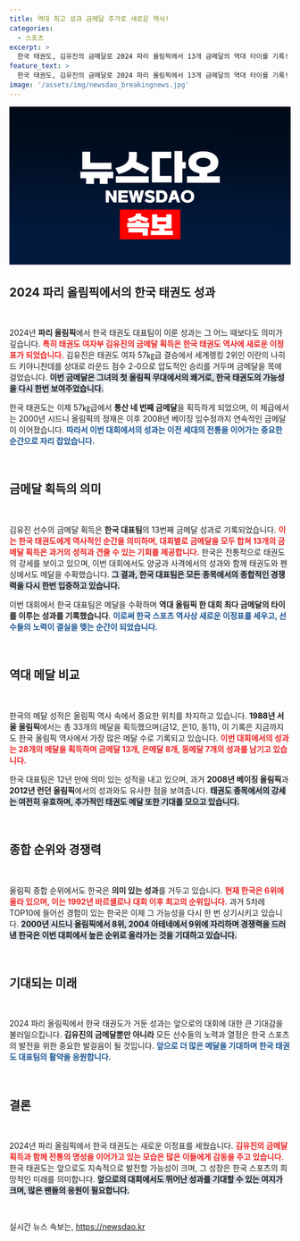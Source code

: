 ```yaml
---
title: 역대 최고 성과 금메달 추가로 새로운 역사!
categories:
  - 스포츠
excerpt: >
  한국 태권도, 김유진의 금메달로 2024 파리 올림픽에서 13개 금메달의 역대 타이를 기록! 태권도 여유 57kg급 결승에서 세계 2위를 완파하며 한국 대표팀, 1988년 서울 올림픽 이후 최다 금메달 목표에 한 발짝 더 다가섰다! 클릭하여 자세한 이야기를 확인하세요!
feature_text: >
  한국 태권도, 김유진의 금메달로 2024 파리 올림픽에서 13개 금메달의 역대 타이를 기록! 태권도 여유 57kg급 결승에서 세계 2위를 완파하며 한국 대표팀, 1988년 서울 올림픽 이후 최다 금메달 목표에 한 발짝 더 다가섰다! 클릭하여 자세한 이야기를 확인하세요!
image: '/assets/img/newsdao_breakingnews.jpg'
---
```


<p><img src="/assets/img/newsdao_breakingnews.jpg" alt="ranknews 속보" /></p>

<h2 data-ke-size="size26">2024 파리 올림픽에서의 한국 태권도 성과</h2>

<p data-ke-size="size16">&nbsp;</p>

<p>2024년 <b>파리 올림픽</b>에서 한국 태권도 대표팀이 이룬 성과는 그 어느 때보다도 의미가 깊습니다. <b><span style="color: #ee2323;">특히 태권도 여자부 김유진의 금메달 획득은 한국 태권도 역사에 새로운 이정표가 되었습니다.</span></b> 김유진은 태권도 여자 57㎏급 결승에서 세계랭킹 2위인 이란의 나히드 키야니찬데를 상대로 라운드 점수 2-0으로 압도적인 승리를 거두며 금메달을 목에 걸었습니다. <b><span style="background-color: #21538527;">이번 금메달은 그녀의 첫 올림픽 무대에서의 쾌거로, 한국 태권도의 가능성을 다시 한번 보여주었습니다.</span></b> </p>

<p>한국 태권도는 이제 57㎏급에서 <b>통산 네 번째 금메달</b>을 획득하게 되었으며, 이 체급에서는 2000년 시드니 올림픽의 정재은 이후 2008년 베이징 임수정까지 연속적인 금메달이 이어졌습니다. <b><span style="color: #1a5490;">따라서 이번 대회에서의 성과는 이전 세대의 전통을 이어가는 중요한 순간으로 자리 잡았습니다.</span></b> </p>

<p data-ke-size="size16">&nbsp;</p>

<h2 data-ke-size="size26">금메달 획득의 의미</h2>

<p data-ke-size="size16">&nbsp;</p>

<p>김유진 선수의 금메달 획득은 <b>한국 대표팀</b>의 13번째 금메달 성과로 기록되었습니다. <b><span style="color: #ee2323;">이는 한국 태권도에게 역사적인 순간을 의미하며, 대회별로 금메달을 모두 합쳐 13개의 금메달 획득은 과거의 성적과 견줄 수 있는 기회를 제공합니다.</span></b> 한국은 전통적으로 태권도의 강세를 보이고 있으며, 이번 대회에서도 양궁과 사격에서의 성과와 함께 태권도와 펜싱에서도 메달을 수확했습니다. <b><span style="background-color: #21538527;">그 결과, 한국 대표팀은 모든 종목에서의 종합적인 경쟁력을 다시 한번 입증하고 있습니다.</span></b> </p>

<p>이번 대회에서 한국 대표팀은 메달을 수확하며 <b>역대 올림픽 한 대회 최다 금메달의 타이를 이루는 성과를 기록했습니다</b>. <b><span style="color: #1a5490;">이로써 한국 스포츠 역사상 새로운 이정표를 세우고, 선수들의 노력이 결실을 맺는 순간이 되었습니다.</span></b> </p>

<p data-ke-size="size16">&nbsp;</p>

<h2 data-ke-size="size26">역대 메달 비교</h2>

<p data-ke-size="size16">&nbsp;</p>

<p>한국의 메달 성적은 올림픽 역사 속에서 중요한 위치를 차지하고 있습니다. <b>1988년 서울 올림픽</b>에서는 총 33개의 메달을 획득했으며(금12, 은10, 동11), 이 기록은 지금까지도 한국 올림픽 역사에서 가장 많은 메달 수로 기록되고 있습니다. <b><span style="color: #ee2323;">이번 대회에서의 성과는 28개의 메달을 획득하며 금메달 13개, 은메달 8개, 동메달 7개의 성과를 남기고 있습니다.</span></b> </p>

<p>한국 대표팀은 12년 만에 의미 있는 성적을 내고 있으며, 과거 <b>2008년 베이징 올림픽</b>과 <b>2012년 런던 올림픽</b>에서의 성과와도 유사한 점을 보여줍니다. <b><span style="background-color: #21538527;">태권도 종목에서의 강세는 여전히 유효하며, 추가적인 태권도 메달 또한 기대를 모으고 있습니다.</span></b> </p>

<p data-ke-size="size16">&nbsp;</p>

<h2 data-ke-size="size26">종합 순위와 경쟁력</h2>

<p data-ke-size="size16">&nbsp;</p>

<p>올림픽 종합 순위에서도 한국은 <b>의미 있는 성과</b>를 거두고 있습니다. <b><span style="color: #ee2323;">현재 한국은 6위에 올라 있으며, 이는 1992년 바르셀로나 대회 이후 최고의 순위입니다.</span></b> 과거 5차례 TOP10에 들어선 경험이 있는 한국은 이제 그 가능성을 다시 한 번 상기시키고 있습니다. <b><span style="background-color: #21538527;">2000년 시드니 올림픽에서 8위, 2004 아테네에서 9위에 자리하며 경쟁력을 드러낸 한국은 이번 대회에서 높은 순위로 올라가는 것을 기대하고 있습니다.</span></b> </p>

<p data-ke-size="size16">&nbsp;</p>

<h2 data-ke-size="size26">기대되는 미래</h2>

<p data-ke-size="size16">&nbsp;</p>

<p>2024 파리 올림픽에서 한국 태권도가 거둔 성과는 앞으로의 대회에 대한 큰 기대감을 불러일으킵니다. <b>김유진의 금메달뿐만 아니라</b> 모든 선수들의 노력과 열정은 한국 스포츠의 발전을 위한 중요한 발걸음이 될 것입니다. <b><span style="color: #1a5490;">앞으로 더 많은 메달을 기대하며 한국 태권도 대표팀의 활약을 응원합니다.</span></b> </p>

<p data-ke-size="size16">&nbsp;</p>

<h2 data-ke-size="size26">결론</h2>

<p data-ke-size="size16">&nbsp;</p>

<p>2024년 파리 올림픽에서 한국 태권도는 새로운 이정표를 세웠습니다. <b><span style="color: #ee2323;">김유진의 금메달 획득과 함께 전통의 명성을 이어가고 있는 모습은 많은 이들에게 감동을 주고 있습니다.</span></b> 한국 태권도는 앞으로도 지속적으로 발전할 가능성이 크며, 그 성장은 한국 스포츠의 희망적인 미래를 의미합니다. <b><span style="background-color: #21538527;">앞으로의 대회에서도 뛰어난 성과를 기대할 수 있는 여지가 크며, 많은 팬들의 응원이 필요합니다.</span></b> </p>

<p data-ke-size="size16">&nbsp;</p>
실시간 뉴스 속보는, <a href="https://newsdao.kr" rel="dofollow">https://newsdao.kr</a>


